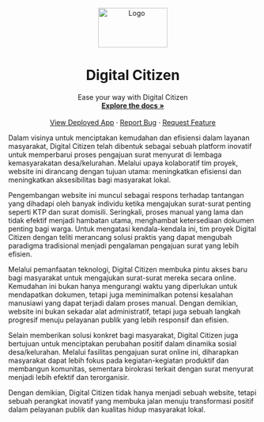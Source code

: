 <div id="top"></div>

<!-- PROJECT LOGO -->

<br />
<div align="center">
  <a href="https://github.com/Project-Digital-Citizen/Back-End">
    <img src="https://telegra.ph/file/d84494876312de4cdc90e.jpg" alt="Logo" width="140" height="80">
  </a>

<h1 align="center">Digital Citizen</h1>

  <p align="center">
    Ease your way with Digital Citizen
    <br />
    <a href="#top"><strong>Explore the docs »</strong></a>
    <br />
    <br />
    <a href="https://digzen.site">View Deployed App</a>
    ·
    <a href="https://github.com/Project-Digital-Citizen/Back-End">Report Bug</a>
    ·
    <a href="https://github.com/Project--Citizen/Back-End">Request Feature</a>
  </p>
</div>

Dalam visinya untuk menciptakan kemudahan dan efisiensi dalam layanan masyarakat, Digital Citizen telah dibentuk sebagai sebuah platform inovatif untuk memperbarui proses pengajuan surat menyurat di lembaga kemasyarakatan desa/kelurahan. Melalui upaya kolaboratif tim proyek, website ini dirancang dengan tujuan utama: meningkatkan efisiensi dan meningkatkan aksesibilitas bagi masyarakat lokal.

Pengembangan website ini muncul sebagai respons terhadap tantangan yang dihadapi oleh banyak individu ketika mengajukan surat-surat penting seperti KTP dan surat domisili. Seringkali, proses manual yang lama dan tidak efektif menjadi hambatan utama, menghambat ketersediaan dokumen penting bagi warga. Untuk mengatasi kendala-kendala ini, tim proyek Digital Citizen dengan teliti merancang solusi praktis yang dapat mengubah paradigma tradisional menjadi pengalaman pengajuan surat yang lebih efisien.

Melalui pemanfaatan teknologi, Digital Citizen membuka pintu akses baru bagi masyarakat untuk mengajukan surat-surat mereka secara online. Kemudahan ini bukan hanya mengurangi waktu yang diperlukan untuk mendapatkan dokumen, tetapi juga meminimalkan potensi kesalahan manusiawi yang dapat terjadi dalam proses manual. Dengan demikian, website ini bukan sekadar alat administratif, tetapi juga sebuah langkah progresif menuju pelayanan publik yang lebih responsif dan efisien.

Selain memberikan solusi konkret bagi masyarakat, Digital Citizen juga bertujuan untuk menciptakan perubahan positif dalam dinamika sosial desa/kelurahan. Melalui fasilitas pengajuan surat online ini, diharapkan masyarakat dapat lebih fokus pada kegiatan-kegiatan produktif dan membangun komunitas, sementara birokrasi terkait dengan surat menyurat menjadi lebih efektif dan terorganisir.

Dengan demikian, Digital Citizen tidak hanya menjadi sebuah website, tetapi sebuah perangkat inovatif yang membuka jalan menuju transformasi positif dalam pelayanan publik dan kualitas hidup masyarakat lokal.
